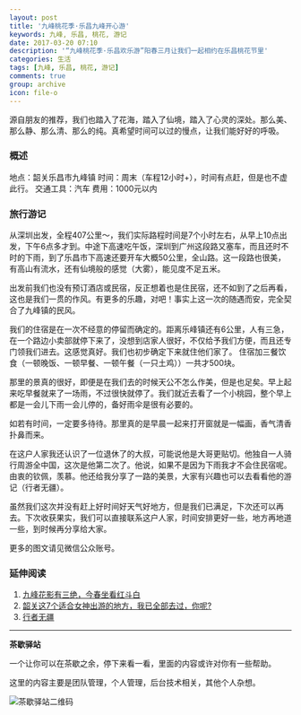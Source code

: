 ```yaml
---
layout: post
title: '九峰桃花季·乐昌九峰开心游'
keywords: 九峰, 乐昌, 桃花, 游记
date: 2017-03-20 07:10
description: '“九峰桃花季·乐昌欢乐游”阳春三月让我们一起相约在乐昌桃花节里'
categories: 生活
tags: [九峰, 乐昌, 桃花, 游记]
comments: true
group: archive
icon: file-o
---
```


源自朋友的推荐，我们也踏入了花海，踏入了仙境，踏入了心灵的深处。那么美、那么静、那么清、那么的纯。真希望时间可以过的慢点，让我们能好好的呼吸。

<!--more-->

### 概述 ###

地点：韶关乐昌市九峰镇
时间：周末（车程12小时+），时间有点赶，但是也不虚此行。
交通工具：汽车
费用：1000元以内

### 旅行游记 ###

从深圳出发，全程407公里～，我们实际路程时间是7个小时左右，从早上10点出发，下午6点多才到。中途下高速吃午饭，深圳到广州这段路又塞车，而且还时不时的下雨，到了乐昌市下高速还要开车大概50公里，全山路。这一段路也很美，有高山有流水，还有仙境般的感觉（大雾），能见度不足五米。

出发前我们也没有预订酒店或民宿，反正想着也是住民宿，还不如到了之后再看，这也是我们一贯的作风。有更多的乐趣，对吧！事实上这一次的随遇而安，完全契合了九峰镇的民风。

我们的住宿是在一次不经意的停留而确定的。距离乐峰镇还有6公里，人有三急，在一个路边小卖部就停下来了，没想到店家人很好，不仅给予我们方便，而且还专门领我们进去。这感觉真好。我们也初步确定下来就住他们家了。
住宿加三餐饮食（一顿晚饭、一顿早餐、一顿午餐（一只土鸡））一共才500块。

那里的景真的很好，即便是在我们去的时候天公不怎么作美，但是也足矣。早上起来吃早餐就来了一场雨，不过很快就停了。我们就近去看了一个小桃园，整个早上都是一会儿下雨一会儿停的，备好雨伞是很有必要的。

如若有时间，一定要多待待。那里真的是早晨一起来打开窗就是一幅画，香气清香扑鼻而来。

在这户人家我还认识了一位退休了的大叔，可能说他是大哥更贴切。他独自一人骑行周游全中国，这次是他第二次了。他说，如果不是因为下雨我才不会住民宿呢。由衷的钦佩，羡慕。他还给我分享了一路的美景，大家有兴趣也可以去看看他的游记（行者无疆）。

虽然我们这次并没有赶上好时间好天气好地方，但是我们已满足，下次还可以再去。下次收获果实，我们可以直接联系这户人家，时间安排更好一些，地方再地道一些，到时候再分享给大家。

更多的图文请见微信公众账号。

### 延伸阅读 ###

1. [九峰花影有三绝，今春坐看红斗白](http://mp.weixin.qq.com/s/WbMLPZxSUTYOsr-cnnqxTg)
2. [韶关这7个适合女神出游的地方，我已全部去过，你呢?](http://mp.weixin.qq.com/s/9q7QXANqAxI9VXt2j0Ii4A)
3. [行者无疆](https://www.meipian.cn/f4azdc6)

----

**茶歇驿站**

一个让你可以在茶歇之余，停下来看一看，里面的内容或许对你有一些帮助。

这里的内容主要是团队管理，个人管理，后台技术相关，其他个人杂想。

![茶歇驿站二维码](http://ww4.sinaimg.cn/large/824dcde4gw1f358o5j022j20by0bywf8.jpg)
